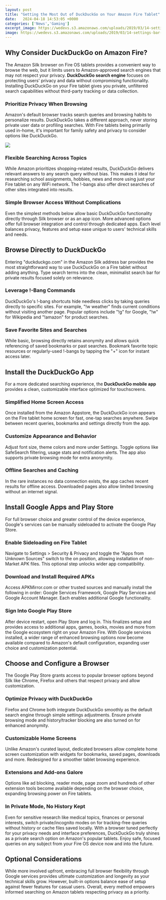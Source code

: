 ```yaml
---
layout: post
title: "Getting the Most Out of DuckDuckGo on Your Amazon Fire Tablet"
date:   2024-04-18 14:53:05 +0000
categories: ['News','Gaming']
excerpt_image: https://wedevs.s3.amazonaws.com/uploads/2019/03/14-settings-bar-1024x574.png
image: https://wedevs.s3.amazonaws.com/uploads/2019/03/14-settings-bar-1024x574.png
---
```


## Why Consider DuckDuckGo on Amazon Fire?
The Amazon Silk browser on Fire OS tablets provides a convenient way to browse the web, but it limits users to Amazon-approved search engines that may not respect your privacy. **DuckDuckGo search engine** focuses on protecting users' privacy and data without compromising functionality. Installing DuckDuckGo on your Fire tablet gives you private, unfiltered search capabilities without third-party tracking or data collection.
### Prioritize Privacy When Browsing 
Amazon's default browser tracks search queries and browsing habits to personalize results. DuckDuckGo takes a different approach, never storing private user data or profiling searches. With Fire tablets being primarily used in-home, it's important for family safety and privacy to consider options like DuckDuckGo.

![](https://duckduckgodl.net/images/uploads/blog/2023-06-07/news-5-gvkfa.png)
### Flexible Searching Across Topics
While Amazon prioritizes shopping-related results, DuckDuckGo delivers relevant answers to any search query without bias. This makes it ideal for researching school assignments, hobbies, news and more using just your Fire tablet on any WiFi network. The !-bangs also offer direct searches of other sites integrated into results.
### Simple Browser Access Without Complications
Even the simplest methods below allow basic DuckDuckGo functionality directly through Silk browser or as an app icon. More advanced options offer full browser integration and control through dedicated apps. Each level balances privacy, features and setup ease unique to users' technical skills and needs.
## Browse Directly to DuckDuckGo
Entering "duckduckgo.com" in the Amazon Silk address bar provides the most straightforward way to use DuckDuckGo on a Fire tablet without adding anything. Type search terms into the clean, minimalist search bar for private results focused solely on relevance. 
### Leverage !-Bang Commands
DuckDuckGo's !-bang shortcuts hide needless clicks by taking queries directly to specific sites. For example, "!w weather" finds current conditions without visiting another page. Popular options include "!g" for Google, "!w" for Wikipedia and "!amazon" for product searches.
### Save Favorite Sites and Searches 
While basic, browsing directly retains anonymity and allows quick referencing of saved bookmarks or past searches. Bookmark favorite topic resources or regularly-used !-bangs by tapping the "+" icon for instant access later.
## Install the DuckDuckGo App
For a more dedicated searching experience, the **DuckDuckGo mobile app** provides a clean, customizable interface optimized for touchscreens. 
### Simplified Home Screen Access  
Once installed from the Amazon Appstore, the DuckDuckGo icon appears on the Fire tablet home screen for fast, one-tap searches anywhere. Swipe between recent queries, bookmarks and settings directly from the app.
### Customize Appearance and Behavior
Adjust font size, theme colors and more under Settings. Toggle options like SafeSearch filtering, usage stats and notification alerts. The app also supports private browsing mode for extra anonymity.
### Offline Searches and Caching
In the rare instances no data connection exists, the app caches recent results for offline access. Downloaded pages also allow limited browsing without an internet signal.
## Install Google Apps and Play Store  
For full browser choice and greater control of the device experience, Google's services can be manually sideloaded to activate the Google Play Store.
### Enable Sideloading on Fire Tablet
Navigate to Settings > Security & Privacy and toggle the "Apps from Unknown Sources" switch to the on position, allowing installation of non-Market APK files. This optional step unlocks wider app compatibility.
### Download and Install Required APKs  
Access APKMirror.com or other trusted sources and manually install the following in order: Google Services Framework, Google Play Services and Google Account Manager. Each enables additional Google functionality.
### Sign Into Google Play Store
After device restart, open Play Store and log in. This finalizes setup and provides access to additional apps, games, books, movies and more from the Google ecosystem right on your Amazon Fire.
With Google services installed, a wider range of enhanced browsing options now become available compared to Amazon's default configuration, expanding user choice and customization potential.
## Choose and Configure a Browser
The Google Play Store grants access to popular browser options beyond Silk like Chrome, Firefox and others that respect privacy and allow customization. 
### Optimize Privacy with DuckDuckGo 
Firefox and Chrome both integrate DuckDuckGo smoothly as the default search engine through simple settings adjustments. Ensure private browsing mode and history/tracker blocking are also turned on for enhanced anonymity.
### Customizable Home Screens  
Unlike Amazon's curated layout, dedicated browsers allow complete home screen customization with widgets for bookmarks, saved pages, downloads and more. Redesigned for a smoother tablet browsing experience.
### Extensions and Add-ons Galore
Options like ad blocking, reader mode, page zoom and hundreds of other extension tools become available depending on the browser choice, expanding browsing power on Fire tablets. 
### In Private Mode, No History Kept
Even for sensitive research like medical topics, finances or personal interests, switch private/incognito modes on for tracking-free queries without history or cache files saved locally.
With a browser tuned perfectly for your privacy needs and interface preferences, DuckDuckGo truly shines as a private search option on Amazon's popular tablets. Enjoy safe, focused queries on any subject from your Fire OS device now and into the future.
## Optional Considerations
While more involved upfront, embracing full browser flexibility through Google services provides ultimate customization and longevity as your technical skills grow. However, built-in options balance ease of setup against fewer features for casual users. Overall, every method empowers informed searching on Amazon tablets respecting privacy as a priority.